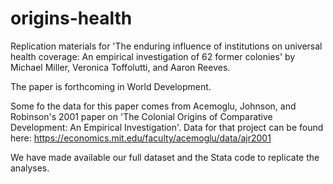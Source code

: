 # origins-health
Replication materials for 'The enduring influence of institutions on universal health coverage: An empirical investigation of 62 former colonies' by Michael Miller, Veronica Toffolutti, and Aaron Reeves.

The paper is forthcoming in World Development. 

Some fo the data for this paper comes from Acemoglu, Johnson, and Robinson's 2001 paper on 'The Colonial Origins of Comparative Development: An Empirical Investigation'. Data for that project can be found here: https://economics.mit.edu/faculty/acemoglu/data/ajr2001

We have made available our full dataset and the Stata code to replicate the analyses. 

